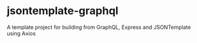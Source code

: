 # jsontemplate-graphql
A template project for building from GraphQL, Express and JSONTemplate using Axios
